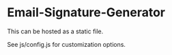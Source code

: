 # Email-Signature-Generator

This can be hosted as a static file. 

See js/config.js for customization options. 
